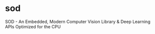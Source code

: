 # sod
SOD - An Embedded, Modern Computer Vision Library &amp; Deep Learning APIs Optimized for the CPU
